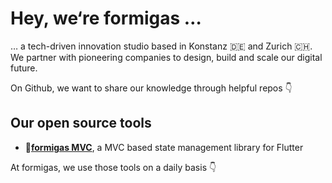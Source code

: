 # Hey, we‘re formigas …
… a tech-driven innovation studio based in Konstanz 🇩🇪 and Zurich 🇨🇭. We partner with pioneering companies to design, build and scale our digital future.

On Github, we want to share our knowledge through helpful repos 👇

## Our open source tools

- 📱[**formigas MVC**](https://github.com/formigas/formigas-mvc), a MVC based state management library for Flutter

At formigas, we use those tools on a daily basis 👇
